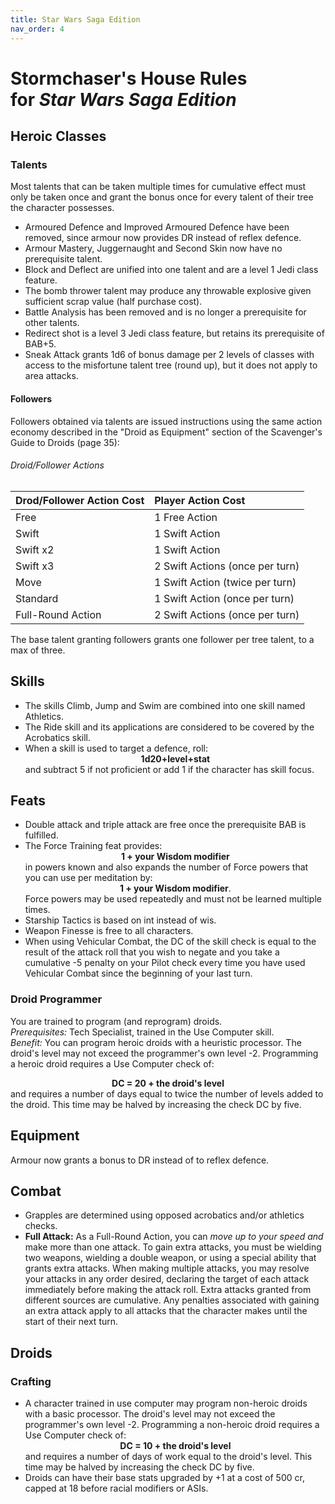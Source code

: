 ```yaml
---
title: Star Wars Saga Edition
nav_order: 4
---
```


# Stormchaser's House Rules<br>for *Star Wars Saga Edition*

## Heroic Classes

### Talents
Most talents that can be taken multiple times for cumulative effect must only be taken once and grant the bonus once for every talent of their tree the character possesses.
- Armoured Defence and Improved Armoured Defence have been removed, since armour now provides DR instead of reflex defence.
- Armour Mastery, Juggernaught and Second Skin now have no prerequisite talent.
- Block and Deflect are unified into one talent and are a level 1 Jedi class feature.
- The bomb thrower talent may produce any throwable explosive given sufficient scrap value (half purchase cost).
- Battle Analysis has been removed and is no longer a prerequisite for other talents.
- Redirect shot is a level 3 Jedi class feature, but retains its prerequisite of BAB+5.
- Sneak Attack grants 1d6 of bonus damage per 2 levels of classes with access to the misfortune talent tree (round up), but it does not apply to area attacks.

#### Followers
Followers obtained via talents are issued instructions using the same action economy described in the "Droid as Equipment" section of the Scavenger's Guide to Droids (page 35):

###### Droid/Follower Actions

| Drod/Follower Action Cost | Player Action Cost |
|:--------------------------|:-------------------|
| Free | 1 Free Action |
| Swift | 1 Swift Action |
| Swift x2 | 1 Swift Action |
| Swift x3 | 2 Swift Actions (once per turn) |
| Move | 1 Swift Action (twice per turn) |
| Standard | 1 Swift Action (once per turn) |
| Full-Round Action | 2 Swift Actions (once per turn) |

The base talent granting followers grants one follower per tree talent, to a max of three.

## Skills
* The skills Climb, Jump and Swim are combined into one skill named Athletics.
* The Ride skill and its applications are considered to be covered by the Acrobatics skill.
* When a skill is used to target a defence, roll: <center><strong>1d20+level+stat</strong></center> and subtract 5 if not proficient or add 1 if the character has skill focus.

## Feats
- Double attack and triple attack are free once the prerequisite BAB is fulfilled.
- The Force Training feat provides: <center><strong>1 + your Wisdom modifier</strong></center> in powers known and also expands the number of Force powers that you can use per meditation by: <center><strong>1 + your Wisdom modifier</strong>.</center> Force powers may be used repeatedly and must not be learned multiple times.
- Starship Tactics is based on int instead of wis.
- Weapon Finesse is free to all characters.
- When using Vehicular Combat, the DC of the skill check is equal to the result of the attack roll that you wish to negate and you take a cumulative -5 penalty on your Pilot check every time you have used Vehicular Combat since the beginning of your last turn.

### Droid Programmer
You are trained to program (and reprogram) droids.<br>
*Prerequisites:* Tech Specialist, trained in the Use Computer skill.<br>
*Benefit:* You can program heroic droids with a heuristic processor. The droid's level may not exceed the programmer's own level -2. Programming a heroic droid requires a Use Computer check of: <center><strong>DC = 20 + the droid's level</strong></center> and requires a number of days equal to twice the number of levels added to the droid. This time may be halved by increasing the check DC by five.

## Equipment
Armour now grants a bonus to DR instead of to reflex defence.

## Combat
* Grapples are determined using opposed acrobatics and/or athletics checks.
* **Full Attack:** As a Full-Round Action, you can *move up to your speed and* make more than one attack. To gain extra attacks, you must be wielding two weapons, wielding a double weapon, or using a special ability that grants extra attacks. When making multiple attacks, you may resolve your attacks in any order desired, declaring the target of each attack immediately before making the attack roll. Extra attacks granted from different sources are cumulative. Any penalties associated with gaining an extra attack apply to all attacks that the character makes until the start of their next turn.

## Droids

### Crafting
* A character trained in use computer may program non-heroic droids with a basic processor. The droid's level may not exceed the programmer's own level -2. Programming a non-heroic droid requires a Use Computer check of: <center><strong>DC = 10 + the droid's level</strong></center> and requires a number of days of work equal to the droid's level. This time may be halved by increasing the check DC by five.
* Droids can have their base stats upgraded by +1 at a cost of 500 cr, capped at 18 before racial modifiers or ASIs.
